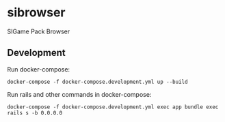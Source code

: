 # sibrowser
SIGame Pack Browser

## Development
Run docker-compose:
```
docker-compose -f docker-compose.development.yml up --build
```

Run rails and other commands in docker-compose:
```
docker-compose -f docker-compose.development.yml exec app bundle exec rails s -b 0.0.0.0
```
